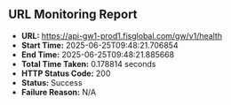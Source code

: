 ## URL Monitoring Report

- **URL:** https://api-gw1-prod1.fisglobal.com/gw/v1/health
- **Start Time:** 2025-06-25T09:48:21.706854
- **End Time:** 2025-06-25T09:48:21.885668
- **Total Time Taken:** 0.178814 seconds
- **HTTP Status Code:** 200
- **Status:** Success
- **Failure Reason:** N/A
